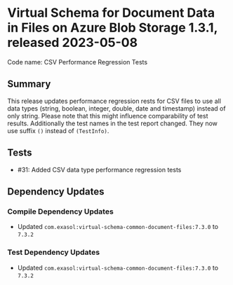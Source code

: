 # Virtual Schema for Document Data in Files on Azure Blob Storage 1.3.1, released 2023-05-08

Code name: CSV Performance Regression Tests

## Summary

This release updates performance regression rests for CSV files to use all data types (string, boolean, integer, double, date and timestamp) instead of only string. Please note that this might influence comparability of test results. Additionally the test names in the test report changed. They now use suffix `()` instead of `(TestInfo)`.

## Tests

* #31: Added CSV data type performance regression tests

## Dependency Updates

### Compile Dependency Updates

* Updated `com.exasol:virtual-schema-common-document-files:7.3.0` to `7.3.2`

### Test Dependency Updates

* Updated `com.exasol:virtual-schema-common-document-files:7.3.0` to `7.3.2`
